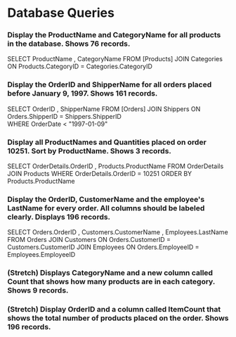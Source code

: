 # Database Queries

### Display the ProductName and CategoryName for all products in the database. Shows 76 records.  
SELECT ProductName , CategoryName FROM [Products]
JOIN Categories 
ON Products.CategoryID = Categories.CategoryID


### Display the OrderID and ShipperName for all orders placed before January 9, 1997. Shows 161 records. 
SELECT OrderID , ShipperName FROM [Orders] 
JOIN Shippers 
ON Orders.ShipperID = Shippers.ShipperID   
WHERE OrderDate < "1997-01-09"


### Display all ProductNames and Quantities placed on order 10251. Sort by ProductName. Shows 3 records.  

SELECT OrderDetails.OrderID ,  Products.ProductName FROM OrderDetails 
JOIN Products 
WHERE OrderDetails.OrderID = 10251
ORDER BY Products.ProductName


### Display the OrderID, CustomerName and the employee's LastName for every order. All columns should be labeled clearly. Displays 196 records. 
 SELECT Orders.OrderID , Customers.CustomerName , Employees.LastName FROM Orders
 JOIN Customers
 ON Orders.CustomerID = Customers.CustomerID
 JOIN Employees 
 ON Orders.EmployeeID = Employees.EmployeeID

### (Stretch)  Displays CategoryName and a new column called Count that shows how many products are in each category. Shows 9 records.

### (Stretch) Display OrderID and a  column called ItemCount that shows the total number of products placed on the order. Shows 196 records. 
